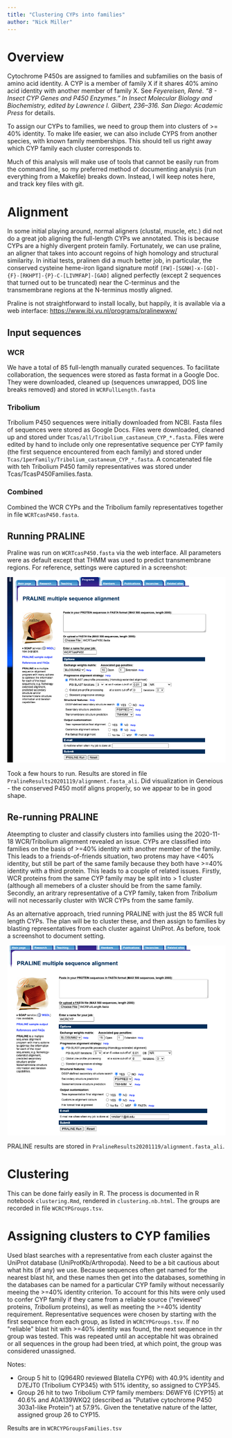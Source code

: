 ```yaml
---
title: "Clustering CYPs into families"
author: "Nick Miller"
---
```


# Overview

Cytochrome P450s are assigned to families and subfamilies on the basis of amino acid identity. A CYP is a member of family X if it shares 40% amino acid identity with another member of family X. See *Feyereisen, René. “8 - Insect CYP Genes and P450 Enzymes.” In Insect Molecular Biology and Biochemistry, edited by Lawrence I. Gilbert, 236–316. San Diego: Academic Press* for details.

To assign our CYPs to families, we need to group them into clusters of >= 40% identity. To make life easier, we can also include CYPS from another species, with known family memberships. This should tell us right away which CYP family each cluster corresponds to.

Much of this analysis will make use of tools that cannot be easily run from the command line, so my preferred method of documenting analysis (run everything from a Makefile) breaks down. Instead, I will keep notes here, and track key files with git.

# Alignment

In some initial playing around, normal aligners (clustal, muscle, etc.) did not do a great job aligning the full-length CYPs we annotated. This is because CYPs are a highly divergent protein family. Fortunately, we can use praline, an aligner that takes into account regoins of high homology and structural similarity. In initial tests, pralinen did a much better job, in particular, the conserved cysteine heme-iron ligand signature motif `[FW]-[SGNH]-x-[GD]-{F}-[RKHPT]-{P}-C-[LIVMFAP]-[GAD]` aligned perfectly (except 2 sequences that turned out to be truncated) near the C-terminus and the transmembrane regions at the N-terminus mostly aligned.

Praline is not straightforward to install locally, but happily, it is available via a web interface: https://www.ibi.vu.nl/programs/pralinewww/

## Input sequences

### WCR

We have a total of 85 full-length manually curated sequences. To facilitate collaboration, the sequences were stored as fasta format in a Google Doc. They were downloaded, cleaned up (sequences unwrapped, DOS line breaks removed) and stored in `WCRFullLength.fasta`

### Tribolium

Tribolium P450 sequences were initially downloaded from NCBI. Fasta files of sequences were stored as Google Docs. Files were downloaded, cleaned up and stored under `Tcas/all/Tribolium_castaneum_CYP_*.fasta`. Files were edited by hand to include only one representative sequence per CYP family (the first sequence encountered from each family) and stored under `Tcas/1perFamily/Tribolium_castaneum_CYP_*.fasta`. A concatenated file with teh Tribolium P450 family representatives was stored under Tcas/TcasP450Families.fasta.

### Combined

Combined the WCR CYPs and the Tribolium family representatives together in file `WCRTcasP450.fasta`.

## Running PRALINE

Praline was run on `WCRTcasP450.fasta` via the web interface. All parameters were as default except that THMM was used to predict transmembrane regions. For reference, settings were captured in a screenshot:

![Praline settings](Praline20201118.png)

Took a few hours to run. Results are stored in file `PralineResults20201119/alignment.fasta_ali`. Did visualization in Geneious - the conserved P450 motif aligns properly, so we appear to be in good shape.

## Re-running PRALINE

Ateempting to cluster and classify clusters into families using the 2020-11-18 WCR/Tribolium alignment revealed an issue. CYPs are classified into families on the basis of >=40% identity with another member of the family. This leads to a friends-of-friends situation, two protens may have <40% identity, but still be part of the same family because they both have >=40% identity with a third protein. This leads to a couple of related issues. Firstly, WCR proteins from the same CYP family may be split into > 1 cluster (although all memebers of a cluster should be from the same family. Secondly, an aritrary representative of a CYP family, taken from *Tribolium* will not necessarily cluster with WCR CYPs from the same family.

As an alternative approach, tried running PRALINE with just the 85 WCR full length CYPs. The plan will be to cluster these, and then assign to families by blasting representatives from each cluster against UniProt. As before, took a screenshot to document setting.

![Praline settings](Praline20201120.png)

PRALINE results are stored in `PralineResults20201119/alignment.fasta_ali`.

# Clustering

This can be done fairly easily in R. The process is documented in R notebook `clustering.Rmd`, rendered in `clustering.nb.html`. The groups are recorded in file `WCRCYPGroups.tsv`.

# Assigning clusters to CYP families

Used blast searches with a representative from each cluster against the UniProt database (UniProtKb/Arthropoda). Need to be a bit cautious about what hits (if any) we use. Because sequences often get named for the nearest blast hit, and these names then get into the databases, something in the databases can be named for a particular CYP family without necessarily meeing the >=40% identity criterion.
To account for this hits were only used to confer CYP family if they came from a reliable source ("reviewed" proteins, *Tribolium* proteins), as well as meeting the >=40% identity requirement. Representative sequences were chosen by starting with the first sequence from each group, as listed in `WCRCYPGroups.tsv`. If no "reliable" blast hit with >=40% identity was found, the next sequence in thr group was tested. This was repeated until an acceptable hit was obrained or all sequences in the group had been tried, at which point, the group was considered unassigned.

Notes:

 * Group 5 hit to (Q964R0 reviewed Blatella CYP6) with 40.9% identity and D7EJT0 (Tribolium CYP345) with 51% identity, so assigned to CYP345.
 * Group 26 hit to two Tribolium CYP family members: D6WFY6 (CYP15) at 40.6% and A0A139WKQ2 (described as "Putative cytochrome P450 303a1-like Protein") at 57.9%. Given the tenetative nature of the latter, assigned group 26 to CYP15.

Results are in `WCRCYPGroupsFamilies.tsv`
